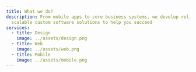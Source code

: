 ```yaml
---
title: What we do?
description: From mobile apps to core business systems, we develop reliable,
  scalable custom software solutions to help you succeed
services:
  - title: Design
    image: ../assets/design.png
  - title: Web
    image: ../assets/web.png
  - title: Mobile
    image: ../assets/mobile.png
---
```

